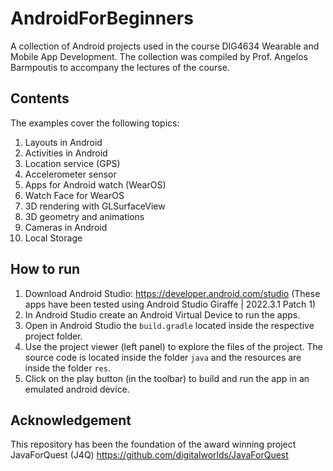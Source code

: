 # AndroidForBeginners
A collection of Android projects used in the course DIG4634 Wearable and Mobile App Development.
The collection was compiled by Prof. Angelos Barmpoutis to accompany the lectures of the course.

## Contents

The examples cover the following topics:
1. Layouts in Android
2. Activities in Android
3. Location service (GPS)
4. Accelerometer sensor
5. Apps for Android watch (WearOS)
6. Watch Face for WearOS
7. 3D rendering with GLSurfaceView
8. 3D geometry and animations
9. Cameras in Android
10. Local Storage 

## How to run

1. Download Android Studio: https://developer.android.com/studio  (These apps have been tested using Android Studio Giraffe | 2022.3.1 Patch 1)
2. In Android Studio create an Android Virtual Device to run the apps.
3. Open in Android Studio the `build.gradle` located inside the respective project folder.
4. Use the project viewer (left panel) to explore the files of the project. The source code is located inside the folder `java` and the resources are inside the folder `res`.
5. Click on the play button (in the toolbar) to build and run the app in an emulated android device.

## Acknowledgement

This repository has been the foundation of the award winning project JavaForQuest (J4Q) https://github.com/digitalworlds/JavaForQuest
